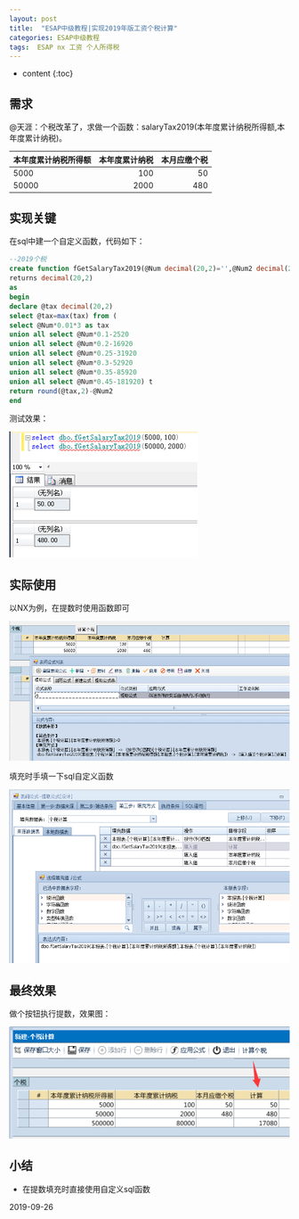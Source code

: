 ```yaml
---
layout: post
title:  "ESAP中级教程|实现2019年版工资个税计算"
categories: ESAP中级教程
tags:  ESAP nx 工资 个人所得税
---
```


* content
{:toc}

## 需求

@天涯：个税改革了，求做一个函数：salaryTax2019(本年度累计纳税所得额,本年度累计纳税)。

| 本年度累计纳税所得额        | 本年度累计纳税    |  本月应缴个税  |
| --------   | -----:   | ----: |
| 5000        | 100      |   50    |
| 50000        | 2000      |   480    |

## 实现关键

在sql中建一个自定义函数，代码如下：

```sql
--2019个税
create function fGetSalaryTax2019(@Num decimal(20,2)='',@Num2 decimal(20,2)='') 
returns decimal(20,2)
as
begin 
declare @tax decimal(20,2) 
select @tax=max(tax) from ( 
select @Num*0.01*3 as tax
union all select @Num*0.1-2520
union all select @Num*0.2-16920
union all select @Num*0.25-31920
union all select @Num*0.3-52920
union all select @Num*0.35-85920 
union all select @Num*0.45-181920) t
return round(@tax,2)-@Num2 
end
```

测试效果：

![](/img/log16-1.png)

## 实际使用

以NX为例，在提数时使用函数即可

![](/img/log16-2.png)

填充时手填一下sql自定义函数

![](/img/log16-3.png)

## 最终效果

做个按钮执行提数，效果图：

![](/img/log16-4.png)

## 小结

* 在提数填充时直接使用自定义sql函数

2019-09-26